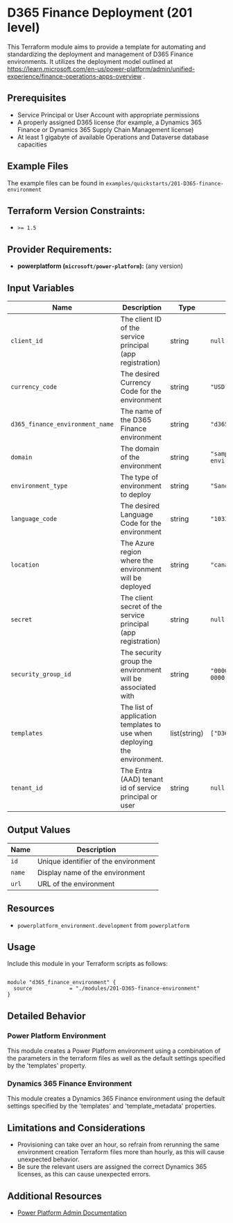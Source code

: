 <!-- This document is auto-generated. Do not edit directly. Make changes to README.md.tmpl instead. -->
# D365 Finance Deployment (201 level)

This Terraform module aims to provide a template for automating and standardizing the deployment and management of D365 Finance environments. It utilizes the deployment model outlined at https://learn.microsoft.com/en-us/power-platform/admin/unified-experience/finance-operations-apps-overview .

## Prerequisites

- Service Principal or User Account with appropriate permissions
- A properly assigned D365 license (for example, a Dynamics 365 Finance or Dynamics 365 Supply Chain Management license)
- At least 1 gigabyte of available Operations and Dataverse database capacities

## Example Files

The example files can be found in `examples/quickstarts/201-D365-finance-environment`

## Terraform Version Constraints:
* `>= 1.5`

## Provider Requirements:
* **powerplatform (`microsoft/power-platform`):** (any version)

## Input Variables

| Name | Description | Type | Default | Required |
|------|-------------|------|---------|:--------:|
| `client_id` | The client ID of the service principal (app registration) | string | `null` | true |
| `currency_code` | The desired Currency Code for the environment | string | `"USD"` | false |
| `d365_finance_environment_name` | The name of the D365 Finance environment | string | `"d365fin-environment"` | false |
| `domain` | The domain of the environment | string | `"sample-d365f-environment"` | false |
| `environment_type` | The type of environment to deploy | string | `"Sandbox"` | false |
| `language_code` | The desired Language Code for the environment | string | `"1033"` | false |
| `location` | The Azure region where the environment will be deployed | string | `"canada"` | false |
| `secret` | The client secret of the service principal (app registration) | string | `null` | true |
| `security_group_id` | The security group the environment will be associated with | string | `"00000000-0000-0000-0000-000000000000"` | false |
| `templates` | The list of application templates to use when deploying the environment. | list(string) | `["D365_FinOps_Finance"]` | false |
| `tenant_id` | The Entra (AAD) tenant id of service principal or user | string | `null` | true |


## Output Values

| Name | Description |
|------|-------------|
| `id` | Unique identifier of the environment |
| `name` | Display name of the environment |
| `url` | URL of the environment |



## Resources
* `powerplatform_environment.development` from `powerplatform`


## Usage

Include this module in your Terraform scripts as follows:

```hcl

module "d365_finance_environment" {
  source            = "./modules/201-D365-finance-environment"
}

```

## Detailed Behavior

### Power Platform Environment

This module creates a Power Platform environment using a combination of the parameters in the terraform files as well as the default settings specified by the 'templates' property.

### Dynamics 365 Finance Environment

This module creates a Dynamics 365 Finance environment using the default settings specified by the 'templates' and 'template_metadata' properties.

## Limitations and Considerations

- Provisioning can take over an hour, so refrain from rerunning the same environment creation Terraform files more than hourly, as this will cause unexpected behavior.
- Be sure the relevant users are assigned the correct Dynamics 365 licenses, as this can cause unexpected errors.

## Additional Resources

- [Power Platform Admin Documentation](https://learn.microsoft.com/en-us/power-platform/admin/)
